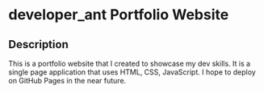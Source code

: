 # developer_ant Portfolio Website

## Description

This is a portfolio website that I created to showcase my dev skills. It is a single page application that uses HTML, CSS, JavaScript. I hope to deploy on GitHub Pages in the near future.
